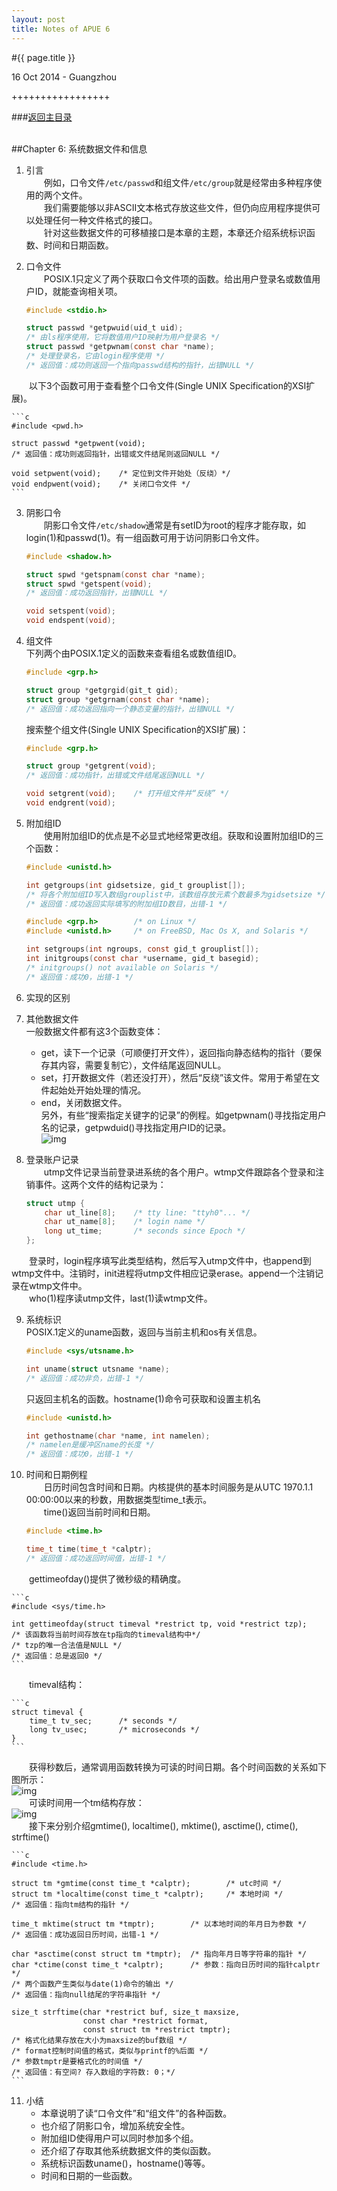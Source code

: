 ```yaml
---
layout: post
title: Notes of APUE 6
---
```


#{{ page.title }}  
<p class="meta">16 Oct 2014 - Guangzhou</p>   
+++++++++++++++++  

###[返回主目录][]  
<br>

##Chapter 6: 系统数据文件和信息
1. 引言  
　　例如，口令文件`/etc/passwd`和组文件`/etc/group`就是经常由多种程序使用的两个文件。  
　　我们需要能够以非ASCII文本格式存放这些文件，但仍向应用程序提供可以处理任何一种文件格式的接口。   
　　针对这些数据文件的可移植接口是本章的主题，本章还介绍系统标识函数、时间和日期函数。  

2. 口令文件  
　　POSIX.1只定义了两个获取口令文件项的函数。给出用户登录名或数值用户ID，就能查询相关项。  

    ```c
    #include <stdio.h>

    struct passwd *getpwuid(uid_t uid);
    /* 由ls程序使用，它将数值用户ID映射为用户登录名 */
    struct passwd *getpwnam(const char *name);
    /* 处理登录名，它由login程序使用 */
    /* 返回值：成功则返回一个指向passwd结构的指针，出错NULL */
    ```
　　以下3个函数可用于查看整个口令文件(Single UNIX Specification的XSI扩展)。  

    ```c
    #include <pwd.h>

    struct passwd *getpwent(void);
    /* 返回值：成功则返回指针，出错或文件结尾则返回NULL */

    void setpwent(void);    /* 定位到文件开始处（反绕）*/
    void endpwent(void);    /* 关闭口令文件 */
    ```

3. 阴影口令  
　　阴影口令文件`/etc/shadow`通常是有setID为root的程序才能存取，如login(1)和passwd(1)。有一组函数可用于访问阴影口令文件。  

    ```c
    #include <shadow.h>
    
    struct spwd *getspnam(const char *name);
    struct spwd *getspent(void);
    /* 返回值：成功返回指针，出错NULL */
    
    void setspent(void);
    void endspent(void);
    ```

4. 组文件  
    下列两个由POSIX.1定义的函数来查看组名或数值组ID。

    ```c
    #include <grp.h>

    struct group *getgrgid(git_t gid);
    struct group *getgrnam(const char *name);
    /* 返回值：成功返回指向一个静态变量的指针，出错NULL */
    ```
    搜索整个组文件(Single UNIX Specification的XSI扩展)：  

    ```c
    #include <grp.h>

    struct group *getgrent(void);
    /* 返回值：成功指针，出错或文件结尾返回NULL */

    void setgrent(void);    /* 打开组文件并“反绕” */
    void endgrent(void);
    ```

5. 附加组ID  
　　使用附加组ID的优点是不必显式地经常更改组。获取和设置附加组ID的三个函数：  
    
    ```c
    #include <unistd.h>
    
    int getgroups(int gidsetsize, gid_t grouplist[]);
    /* 将各个附加组ID写入数组grouplist中，该数组存放元素个数最多为gidsetsize */
    /* 返回值：成功返回实际填写的附加组ID数目，出错-1 */
    
    #include <grp.h>        /* on Linux */
    #include <unistd.h>     /* on FreeBSD, Mac Os X, and Solaris */
    
    int setgroups(int ngroups, const gid_t grouplist[]);
    int initgroups(const char *username, gid_t basegid);   
    /* initgroups() not available on Solaris */
    /* 返回值：成功0，出错-1 */
    ```

6. 实现的区别  

7. 其他数据文件  
    一般数据文件都有这3个函数变体：
    * get，读下一个记录（可顺便打开文件），返回指向静态结构的指针（要保存其内容，需要复制它），文件结尾返回NULL。
    * set，打开数据文件（若还没打开），然后“反绕”该文件。常用于希望在文件起始处开始处理的情况。
    * end，关闭数据文件。  
    另外，有些“搜索指定关键字的记录”的例程。如getpwnam()寻找指定用户名的记录，getpwduid()寻找指定用户ID的记录。  
    ![img][6.7]

8. 登录账户记录  
　　utmp文件记录当前登录进系统的各个用户。wtmp文件跟踪各个登录和注销事件。这两个文件的结构记录为：  

    ```c
    struct utmp {
        char ut_line[8];    /* tty line: "ttyh0"... */
        char ut_name[8];    /* login name */
        long ut_time;       /* seconds since Epoch */
    };
    ```
　　登录时，login程序填写此类型结构，然后写入utmp文件中，也append到wtmp文件中。注销时，init进程将utmp文件相应记录erase。append一个注销记录在wtmp文件中。  
　　who(1)程序读utmp文件，last(1)读wtmp文件。  

9. 系统标识  
    POSIX.1定义的uname函数，返回与当前主机和os有关信息。  

    ```c
    #include <sys/utsname.h>
    
    int uname(struct utsname *name);
    /* 返回值：成功非负，出错-1 */
    ```

    只返回主机名的函数。hostname(1)命令可获取和设置主机名  
    
    ```c
    #include <unistd.h>
    
    int gethostname(char *name, int namelen);
    /* namelen是缓冲区name的长度 */
    /* 返回值：成功0，出错-1 */
    ```

10. 时间和日期例程  
　　日历时间包含时间和日期。内核提供的基本时间服务是从UTC 1970.1.1 00:00:00以来的秒数，用数据类型time_t表示。  
　　time()返回当前时间和日期。  

    ```c
    #include <time.h>

    time_t time(time_t *calptr);
    /* 返回值：成功返回时间值，出错-1 */
    ```
　　gettimeofday()提供了微秒级的精确度。  

    ```c
    #include <sys/time.h>

    int gettimeofday(struct timeval *restrict tp, void *restrict tzp);
    /* 该函数将当前时间存放在tp指向的timeval结构中*/
    /* tzp的唯一合法值是NULL */
    /* 返回值：总是返回0 */
    ```
　　timeval结构：

    ```c
    struct timeval {
        time_t tv_sec;      /* seconds */
        long tv_usec;       /* microseconds */
    }
    ```
　　获得秒数后，通常调用函数转换为可读的时间日期。各个时间函数的关系如下图所示：  
    ![img][6.10.1]  
　　可读时间用一个tm结构存放：  
    ![img][6.10.2]  
　　接下来分别介绍gmtime(), localtime(), mktime(), asctime(), ctime(), strftime()  

    ```c
    #include <time.h>

    struct tm *gmtime(const time_t *calptr);        /* utc时间 */
    struct tm *localtime(const time_t *calptr);     /* 本地时间 */
    /* 返回值：指向tm结构的指针 */
    
    time_t mktime(struct tm *tmptr);        /* 以本地时间的年月日为参数 */
    /* 返回值：成功返回日历时间，出错-1 */

    char *asctime(const struct tm *tmptr);  /* 指向年月日等字符串的指针 */
    char *ctime(const time_t *calptr);      /* 参数：指向日历时间的指针calptr */
    /* 两个函数产生类似与date(1)命令的输出 */
    /* 返回值：指向null结尾的字符串指针 */

    size_t strftime(char *restrict buf, size_t maxsize,
                    const char *restrict format,
                    const struct tm *restrict tmptr);
    /* 格式化结果存放在大小为maxsize的buf数组 */
    /* format控制时间值的格式，类似与printf的%后面 */
    /* 参数tmptr是要格式化的时间值 */
    /* 返回值：有空间? 存入数组的字符数: 0；*/
    ```

11. 小结  
    * 本章说明了读“口令文件”和“组文件”的各种函数。
    * 也介绍了阴影口令，增加系统安全性。
    * 附加组ID使得用户可以同时参加多个组。
    * 还介绍了存取其他系统数据文件的类似函数。
    * 系统标识函数uname()，hostname()等等。
    * 时间和日期的一些函数。

<br>  

[返回主目录]: /2014/09/22/notes-of-apue.html
[6.7]: /images/apue/6.7.png "system data file"
[6.10.1]: /images/apue/6.10.1.png "relation of each time function"
[6.10.2]: /images/apue/6.10.2.png "struct tm"
